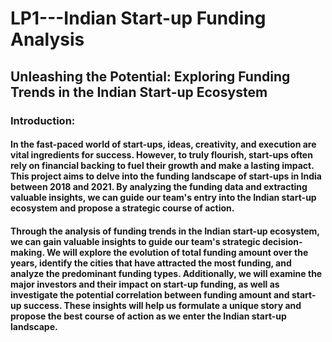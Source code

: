 # LP1---Indian Start-up Funding Analysis
## Unleashing the Potential: Exploring Funding Trends in the Indian Start-up Ecosystem

### Introduction:
#### In the fast-paced world of start-ups, ideas, creativity, and execution are vital ingredients for success. However, to truly flourish, start-ups often rely on financial backing to fuel their growth and make a lasting impact. This project aims to delve into the funding landscape of start-ups in India between 2018 and 2021. By analyzing the funding data and extracting valuable insights, we can guide our team's entry into the Indian start-up ecosystem and propose a strategic course of action.

#### Through the **analysis of funding trends** in the Indian start-up ecosystem, we can **gain valuable insights to guide our team's strategic decision-making**. We will explore the evolution of total funding amount over the years, identify the cities that have attracted the most funding, and analyze the predominant funding types. Additionally, we will examine the major investors and their impact on start-up funding, as well as investigate the potential correlation between funding amount and start-up success. **These insights will help us formulate a unique story and propose the best course of action as we enter the Indian start-up landscape.**
